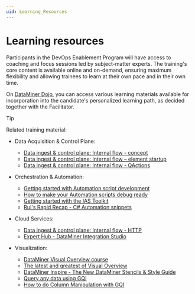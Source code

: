 ```yaml
---
uid: Learning_Resources
---
```


# Learning resources

Participants in the DevOps Enablement Program will have access to coaching and focus sessions led by subject-matter experts. The training's core content is available online and on-demand, ensuring maximum flexibility and allowing trainees to learn at their own pace and in their own time.

On [DataMiner Dojo](https://community.dataminer.services/learning/courses/), you can access various learning materials available for incorporation into the candidate's personalized learning path, as decided together with the Facilitator.

> [!TIP]
> Related training material:
>
> - Data Acquisition & Control Plane:
>
>   - [Data ingest & control plane: Internal flow - concept](xref:LogicUseCase1)
>   - [Data ingest & control plane: Internal flow – element startup](xref:LogicUseCase2)
>   - [Data ingest & control plane: Internal flow - QActions](xref:LogicUseCase3)
>
> - Orchestration & Automation:
>
>   - [Getting started with Automation script development](xref:GettingStartedWithAutomationScriptDevelopment)
>   - [How to make your Automation scripts debug ready](xref:How_to_make_your_automation_scripts_debug_ready)
>   - [Getting started with the IAS Toolkit](xref:Getting_Started_with_the_IAS_Toolkit)
>   - [Rui's Rapid Recap - C# Automation snippets](https://community.dataminer.services/video/ruis-rapid-recap-c-automation-snippets/)
>
> - Cloud Services:
>
>   - [Data ingest & control plane: Internal flow - HTTP](xref:ConnectionsHttpUseCase)
>   - [Expert Hub - DataMiner Integration Studio](https://community.dataminer.services/exphub-dis/)
>
> - Visualization:
>
>   - [DataMiner Visual Overview course](https://community.dataminer.services/courses/visio/)
>   - [The latest and greatest of Visual Overview](https://community.dataminer.services/video/the-latest-and-greatest-of-visual-overview/)
>   - [DataMiner Inspire - The New DataMiner Stencils & Style Guide](https://community.dataminer.services/video/dataminer-inspire-the-new-dataminer-stencils-style-guide/)
>   - [Query any data using GQI](https://community.dataminer.services/video/query-any-data-using-gqi/)
>   - [How to do Column Manipulation with GQI](https://community.dataminer.services/video/how-to-do-column-manipulation-with-gqi/)
